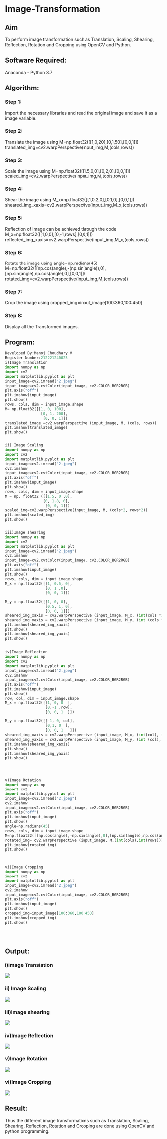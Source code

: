 # Image-Transformation
## Aim
To perform image transformation such as Translation, Scaling, Shearing, Reflection, Rotation and Cropping using OpenCV and Python.

## Software Required:
Anaconda - Python 3.7

## Algorithm:
### Step 1:
Import the necessary libraries and read the original image and save it as a image variable.

### Step 2:
Translate the image using
M=np.float32([[1,0,20],[0,1,50],[0,0,1]])
translated_img=cv2.warpPerspective(input_img,M,(cols,rows))

### Step 3:
Scale the image using
M=np.float32([[1.5,0,0],[0,2,0],[0,0,1]])
scaled_img=cv2.warpPerspective(input_img,M,(cols,rows))

### Step 4:
Shear the image using
M_x=np.float32([[1,0.2,0],[0,1,0],[0,0,1]])
sheared_img_xaxis=cv2.warpPerspective(input_img,M_x,(cols,rows))

### Step 5:
Reflection of image can be achieved through the code
M_x=np.float32([[1,0,0],[0,-1,rows],[0,0,1]])
reflected_img_xaxis=cv2.warpPerspective(input_img,M_x,(cols,rows))

### Step 6:
Rotate the image using
angle=np.radians(45)
M=np.float32([[np.cos(angle),-(np.sin(angle)),0],[np.sin(angle),np.cos(angle),0],[0,0,1]])
rotated_img=cv2.warpPerspective(input_img,M,(cols,rows))

### Step 7:
Crop the image using
cropped_img=input_image[100:360,100:450]

### Step 8:
Display all the Transformed images.

## Program:
```python
Developed By:Manoj Choudhary V
Register Number:212221240025
i)Image Translation
import numpy as np
import cv2
import matplotlib.pyplot as plt
input_image=cv2.imread("2.jpeg") 
input_image=cv2.cvtColor(input_image, cv2.COLOR_BGR2RGB) 
plt.axis("off") 
plt.imshow(input_image)
plt.show()
rows, cols, dim = input_image.shape
M= np.float32([[1, 0, 100],
                [0, 1, 200],
                 [0, 0, 1]])
translated_image =cv2.warpPerspective (input_image, M, (cols, rows))
plt.imshow(translated_image)
plt.show()


ii) Image Scaling
import numpy as np
import cv2
import matplotlib.pyplot as plt
input_image=cv2.imread("2.jpeg") 
cv2.imshow
input_image=cv2.cvtColor(input_image, cv2.COLOR_BGR2RGB) 
plt.axis("off") 
plt.imshow(input_image)
plt.show()
rows, cols, dim = input_image.shape
M = np. float32 ([[1.5, 0 ,0],
                 [0, 1.8, 0],
                  [0, 0, 1]])
scaled_img=cv2.warpPerspective(input_image, M, (cols*2, rows*2))
plt.imshow(scaled_img)
plt.show()


iii)Image shearing
import numpy as np
import cv2
import matplotlib.pyplot as plt
input_image=cv2.imread("2.jpeg") 
cv2.imshow
input_image=cv2.cvtColor(input_image, cv2.COLOR_BGR2RGB) 
plt.axis("off") 
plt.imshow(input_image)
plt.show()
rows, cols, dim = input_image.shape
M_x = np.float32([[1, 0.5, 0],
                  [0, 1 ,0],
                  [0, 0, 1]])

M_y = np.float32([[1, 0, 0],
                  [0.5, 1, 0],
                  [0, 0, 1]])
sheared_img_xaxis = cv2.warpPerspective (input_image, M_x, (int(cols *1.5), int (rows *1.5))) 
sheared_img_yaxis = cv2.warpPerspective (input_image, M_y, (int (cols *1.5), int (rows *1.5)))
plt.imshow(sheared_img_xaxis)
plt.show()
plt.imshow(sheared_img_yaxis)
plt.show()


iv)Image Reflection
import numpy as np
import cv2
import matplotlib.pyplot as plt
input_image=cv2.imread("2.jpeg") 
cv2.imshow
input_image=cv2.cvtColor(input_image, cv2.COLOR_BGR2RGB) 
plt.axis("off") 
plt.imshow(input_image)
plt.show()
row, col, dim = input_image.shape
M_x = np.float32([[1, 0, 0  ],
                  [0,-1 ,row],
                  [0, 0, 1  ]])

M_y = np.float32([[-1, 0, col],
                  [0,1, 0  ],
                  [0, 0, 1   ]])
sheared_img_xaxis = cv2.warpPerspective (input_image, M_x, (int(col), int (row))) 
sheared_img_yaxis = cv2.warpPerspective (input_image, M_y, (int (col), int (row)))
plt.imshow(sheared_img_xaxis)
plt.show()
plt.imshow(sheared_img_yaxis)
plt.show()




v)Image Rotation
import numpy as np
import cv2
import matplotlib.pyplot as plt
input_image=cv2.imread("2.jpeg") 
cv2.imshow
input_image=cv2.cvtColor(input_image, cv2.COLOR_BGR2RGB) 
plt.axis("off") 
plt.imshow(input_image)
plt.show()
angle=np.radians(45)
rows, cols, dim = input_image.shape
M=np.float32([[np.cos(angle),-np.sin(angle),0],[np.sin(angle),np.cos(angle),0],[0,0,1]])
rotated_img= cv2.warpPerspective (input_image, M,(int(cols),int(rows)))
plt.imshow(rotated_img)
plt.show()



vi)Image Cropping
import numpy as np
import cv2
import matplotlib.pyplot as plt
input_image=cv2.imread("2.jpeg") 
cv2.imshow
input_image=cv2.cvtColor(input_image, cv2.COLOR_BGR2RGB) 
plt.axis("off") 
plt.imshow(input_image)
plt.show()
cropped_img=input_image[100:360,100:450]
plt.imshow(cropped_img)
plt.show()





```
## Output:
### i)Image Translation
![](1.png)

### ii) Image Scaling
![](2.png)

### iii)Image shearing
![](3.png)


### iv)Image Reflection
![](4.png)


### v)Image Rotation
![](5.png)


### vi)Image Cropping
![](6.png)


## Result: 

Thus the different image transformations such as Translation, Scaling, Shearing, Reflection, Rotation and Cropping are done using OpenCV and python programming.
